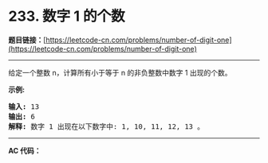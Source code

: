 # 233. 数字 1 的个数

**题目链接：**[https://leetcode-cn.com/problems/number-of-digit-one](https://leetcode-cn.com/problems/number-of-digit-one)

---

<div class="content__1Y2H">
 <div class="notranslate">
  <p>给定一个整数 n，计算所有小于等于 n 的非负整数中数字 1 出现的个数。</p> 
  <p><strong>示例:</strong></p> 
  <pre class="language-text"><strong>输入:</strong> 13
<strong>输出:</strong> 6 
<strong>解释: </strong>数字 1 出现在以下数字中: 1, 10, 11, 12, 13 。</pre> 
 </div>
</div>

---

**AC 代码：**

```java

```